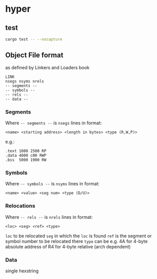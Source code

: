 # hyper

## test
``` bash
cargo test -- --nocapture
```

## Object File format
as defined by Linkers and Loaders book

```
LINK
nsegs nsyms nrels
-- segments --
-- symbols --
-- rels --
-- data --
```

### Segments
Where `-- segments --` is `nsegs` lines in format:

```
<name> <starting address> <length in bytes> <type (R,W,P)>
```
e.g.:

```
.text 1000 2500 RP
.data 4000 c00 RWP
.bss  5000 1900 RW
```

### Symbols
Where `-- symbols --` is `nsyms` lines in format:

```
<name> <value> <seg num> <type (D/U)>
```

### Relocations
Where `-- rels --` is `nrels` lines in format:

```
<loc> <seg> <ref> <type>
```
`loc` to be relocated
`seg` in which the `loc` is found
`ref` is the segment or symbol number to be relocated there
`type` can be e.g. 4A for 4-byte absolute address of R4 for 4-byte relative (arch dependent)

### Data
single hexstring

